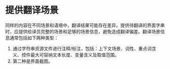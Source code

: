 # 提供翻译场景

同样的内容在不同场景和语境中，翻译结果可能存在差异。提供待翻译的界面字串时，应提供给译员完整的场景和足够的场景信息，避免造成翻译偏差。翻译场景信息通常包括如下两种类型：

1. 通过字符串资源文件进行注释/标注，包括：上下文场景、词性、重点词含义、控件最大可容纳文本长度、变量含义及取值范围。
2. 第二种是界面截图。
